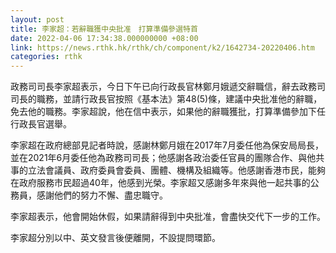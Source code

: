 ```yaml
---
layout: post
title: 李家超：若辭職獲中央批准　打算準備參選特首
date: 2022-04-06 17:34:38.000000000 +08:00
link: https://news.rthk.hk/rthk/ch/component/k2/1642734-20220406.htm
categories: rthk
---
```


政務司司長李家超表示，今日下午已向行政長官林鄭月娥遞交辭職信，辭去政務司司長的職務，並請行政長官按照《基本法》第48(5)條，建議中央批准他的辭職，免去他的職務。李家超說，他在信中表示，如果他的辭職獲批，打算準備參加下任行政長官選舉。

李家超在政府總部見記者時說，感謝林鄭月娥在2017年7月委任他為保安局局長，並在2021年6月委任他為政務司司長；他感謝各政治委任官員的團隊合作、與他共事的立法會議員、政府委員會委員、團體、機構及組織等。他感謝香港市民，能夠在政府服務市民超過40年，他感到光榮。李家超又感謝多年來與他一起共事的公務員，感謝他們的努力不懈、盡忠職守。

李家超表示，他會開始休假，如果請辭得到中央批准，會盡快交代下一步的工作。

李家超分別以中、英文發言後便離開，不設提問環節。

